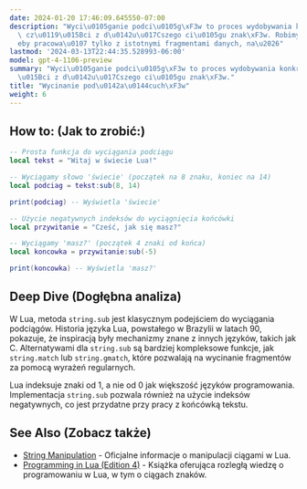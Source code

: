 ```yaml
---
date: 2024-01-20 17:46:09.645550-07:00
description: "Wyci\u0105ganie podci\u0105g\xF3w to proces wydobywania konkretnych\
  \ cz\u0119\u015Bci z d\u0142u\u017Cszego ci\u0105gu znak\xF3w. Robimy to, \u017C\
  eby pracowa\u0107 tylko z istotnymi fragmentami danych, na\u2026"
lastmod: '2024-03-13T22:44:35.528993-06:00'
model: gpt-4-1106-preview
summary: "Wyci\u0105ganie podci\u0105g\xF3w to proces wydobywania konkretnych cz\u0119\
  \u015Bci z d\u0142u\u017Cszego ci\u0105gu znak\xF3w."
title: "Wycinanie pod\u0142a\u0144cuch\xF3w"
weight: 6
---
```


## How to: (Jak to zrobić:)
```Lua
-- Prosta funkcja do wyciągania podciągu
local tekst = "Witaj w świecie Lua!"

-- Wyciągamy słowo 'świecie' (początek na 8 znaku, koniec na 14)
local podciag = tekst:sub(8, 14)

print(podciag) -- Wyświetla 'świecie'
```

```Lua
-- Użycie negatywnych indeksów do wyciągnięcia końcówki
local przywitanie = "Cześć, jak się masz?"

-- Wyciągamy 'masz?' (początek 4 znaki od końca)
local koncowka = przywitanie:sub(-5)

print(koncowka) -- Wyświetla 'masz?'
```

## Deep Dive (Dogłębna analiza)
W Lua, metoda `string.sub` jest klasycznym podejściem do wyciągania podciągów. Historia języka Lua, powstałego w Brazylii w latach 90, pokazuje, że inspiracją były mechanizmy znane z innych języków, takich jak C. Alternatywami dla `string.sub` są bardziej kompleksowe funkcje, jak `string.match` lub `string.gmatch`, które pozwalają na wycinanie fragmentów za pomocą wyrażeń regularnych.

Lua indeksuje znaki od 1, a nie od 0 jak większość języków programowania. Implementacja `string.sub` pozwala również na użycie indeksów negatywnych, co jest przydatne przy pracy z końcówką tekstu.

## See Also (Zobacz także)
- [String Manipulation](https://www.lua.org/manual/5.4/manual.html#6.4) - Oficjalne informacje o manipulacji ciągami w Lua.
- [Programming in Lua (Edition 4)](https://www.lua.org/pil/contents.html) - Książka oferująca rozległą wiedzę o programowaniu w Lua, w tym o ciągach znaków.
